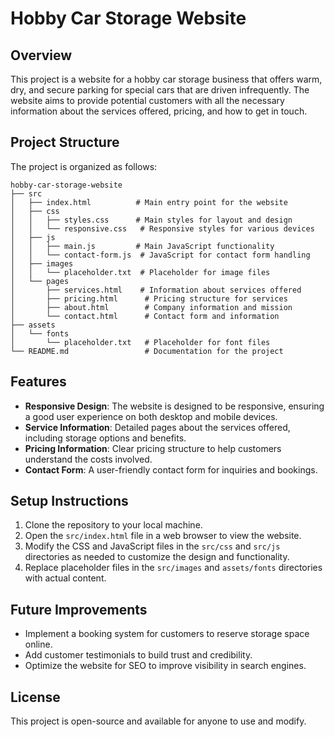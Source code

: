 # Hobby Car Storage Website

## Overview
This project is a website for a hobby car storage business that offers warm, dry, and secure parking for special cars that are driven infrequently. The website aims to provide potential customers with all the necessary information about the services offered, pricing, and how to get in touch.

## Project Structure
The project is organized as follows:

```
hobby-car-storage-website
├── src
│   ├── index.html          # Main entry point for the website
│   ├── css
│   │   ├── styles.css      # Main styles for layout and design
│   │   └── responsive.css   # Responsive styles for various devices
│   ├── js
│   │   ├── main.js         # Main JavaScript functionality
│   │   └── contact-form.js  # JavaScript for contact form handling
│   ├── images
│   │   └── placeholder.txt  # Placeholder for image files
│   └── pages
│       ├── services.html    # Information about services offered
│       ├── pricing.html      # Pricing structure for services
│       ├── about.html        # Company information and mission
│       └── contact.html      # Contact form and information
├── assets
│   └── fonts
│       └── placeholder.txt   # Placeholder for font files
└── README.md                 # Documentation for the project
```

## Features
- **Responsive Design**: The website is designed to be responsive, ensuring a good user experience on both desktop and mobile devices.
- **Service Information**: Detailed pages about the services offered, including storage options and benefits.
- **Pricing Information**: Clear pricing structure to help customers understand the costs involved.
- **Contact Form**: A user-friendly contact form for inquiries and bookings.

## Setup Instructions
1. Clone the repository to your local machine.
2. Open the `src/index.html` file in a web browser to view the website.
3. Modify the CSS and JavaScript files in the `src/css` and `src/js` directories as needed to customize the design and functionality.
4. Replace placeholder files in the `src/images` and `assets/fonts` directories with actual content.

## Future Improvements
- Implement a booking system for customers to reserve storage space online.
- Add customer testimonials to build trust and credibility.
- Optimize the website for SEO to improve visibility in search engines.

## License
This project is open-source and available for anyone to use and modify.